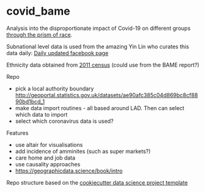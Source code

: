 covid_bame
==============================

Analysis into the disproportionate impact of Covid-19 on different groups [through the prism of race](https://www.theguardian.com/commentisfree/2020/jun/04/genetics-bame-people-die-coronavirus-structural-racism). 


Subnational level data is used from the amazing Yin Lin who curates this data daily: [Daily updated facebook page](https://www.facebook.com/groups/224857015370702/)

Ethnicity data obtained from [2011 census](https://www.ethnicity-facts-figures.service.gov.uk/uk-population-by-ethnicity/national-and-regional-populations/regional-ethnic-diversity/latest#data-sources)
(could use from the BAME report?)

Repo
- pick a local authority boundary http://geoportal.statistics.gov.uk/datasets/ae90afc385c04d869bc8cf8890bd1bcd_1 
- make data import routines - all based around LAD. Then can select which data to import
- select which coronavirus data is used?

Features
- use altair for visualisations
- add incidence of amminites (such as super markets?)
- care home and job data
- use causality approaches
- https://geographicdata.science/book/intro 


Repo structure based on the [cookiecutter data science project template]("https://drivendata.github.io/cookiecutter-data-science/)